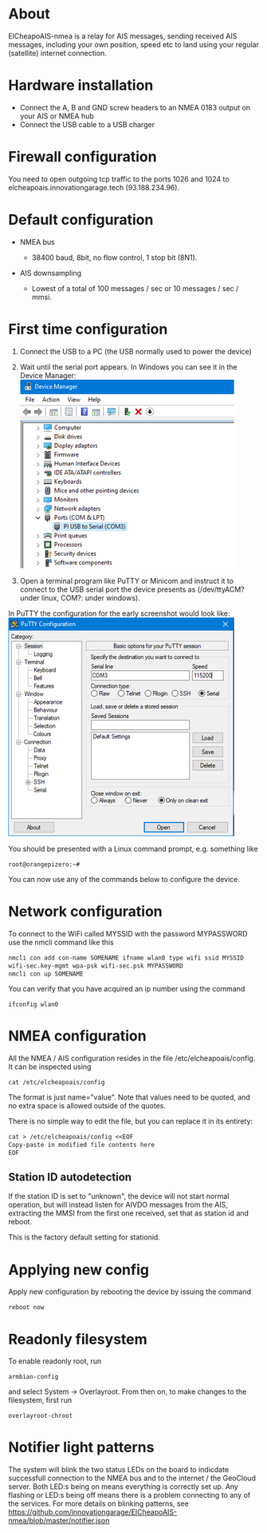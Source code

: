 # About

ElCheapoAIS-nmea is a relay for AIS messages, sending received AIS messages, including your own position, speed etc
to land using your regular (satellite) internet connection.

# Hardware installation

* Connect the A, B and GND screw headers to an NMEA 0183 output on your AIS or NMEA hub
* Connect the USB cable to a USB charger

# Firewall configuration

You need to open outgoing tcp traffic to the ports 1026 and 1024 to elcheapoais.innovationgarage.tech (93.188.234.96).

# Default configuration

* NMEA bus
  * 38400 baud, 8bit, no flow control, 1 stop bit (8N1).

* AIS downsampling
  * Lowest of a total of 100 messages / sec or 10 messages / sec / mmsi.

# First time configuration

1) Connect the USB to a PC (the USB normally used to power the device)

2) Wait until the serial port appears. In Windows you can see it in the Device Manager:
![image](images/device_manager.PNG)

3) Open a terminal program like PuTTY or Minicom and instruct it to connect to
the USB serial port the device presents as (/dev/ttyACM? under linux,
COM?: under windows). 

In PuTTY the configuration for the early screenshot would look like:
![image](images/putty.PNG)

You should be presented with a Linux command prompt, e.g. something like

    root@orangepizero:~# 

You can now use any of the commands below to configure the device.

# Network configuration

To connect to the WiFi called MYSSID with the password MYPASSWORD use
the nmcli command like this

    nmcli con add con-name SOMENAME ifname wlan0 type wifi ssid MYSSID wifi-sec.key-mgmt wpa-psk wifi-sec.psk MYPASSWORD
    nmcli con up SOMENAME

You can verify that you have acquired an ip number using the command

    ifconfig wlan0

# NMEA configuration

All the NMEA / AIS configuration resides in the file
/etc/elcheapoais/config. It can be inspected using

    cat /etc/elcheapoais/config

The format is just name="value". Note that values need to be quoted,
and no extra space is allowed outside of the quotes.

There is no simple way to edit the file, but you can replace it in its
entirety:

    cat > /etc/elcheapoais/config <<EOF
    Copy-paste in modified file contents here
    EOF
    
## Station ID autodetection

If the station ID is set to "unknown", the device will not start normal operation, but will instead listen for AIVDO messages
from the AIS, extracting the MMSI from the first one received, set that as station id and reboot.

This is the factory default setting for stationid.

# Applying new config

Apply new configuration by rebooting the device by issuing the command

    reboot now

# Readonly filesystem

To enable readonly root, run

    armbian-config

and select System -> Overlayroot. From then on, to make changes to the filesystem, first run

    overlayroot-chroot

# Notifier light patterns

The system will blink the two status LEDs on the board to indicdate successfull connection to the NMEA bus and to the internet / the GeoCloud server. Both LED:s being on means everything is correctly set up. Any flashing or LED:s being off means there is a problem connecting to any of the services. For more details on blinking patterns, see https://github.com/innovationgarage/ElCheapoAIS-nmea/blob/master/notifier.json
